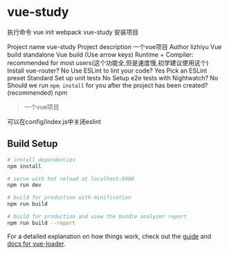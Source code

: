 # vue-study

执行命令 vue init webpack vue-study 安装项目

Project name vue-study
Project description 一个vue项目
Author lizhiyu
Vue build standalone
Vue build (Use arrow keys)
  Runtime + Compiler: recommended for most users(这个功能全,但是速度慢,初学建议使用这个)
Install vue-router? No
Use ESLint to lint your code? Yes
Pick an ESLint preset Standard
Set up unit tests No
Setup e2e tests with Nightwatch? No
Should we run `npm install` for you after the project has been created? (recommended) npm
> 一个vue项目


可以在config/index.js中关闭eslint
## Build Setup

``` bash
# install dependencies
npm install

# serve with hot reload at localhost:8080
npm run dev

# build for production with minification
npm run build

# build for production and view the bundle analyzer report
npm run build --report
```

For a detailed explanation on how things work, check out the [guide](http://vuejs-templates.github.io/webpack/) and [docs for vue-loader](http://vuejs.github.io/vue-loader).
